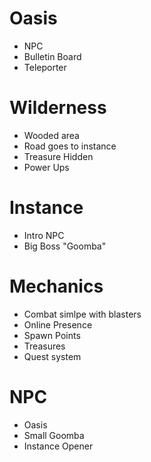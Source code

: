 # Oasis
* NPC
* Bulletin Board
* Teleporter

# Wilderness
* Wooded area
* Road goes to instance
* Treasure Hidden
* Power Ups

# Instance
* Intro NPC
* Big Boss "Goomba"

# Mechanics
* Combat simlpe with blasters
* Online Presence
* Spawn Points
* Treasures
* Quest system

# NPC
* Oasis
* Small Goomba
* Instance Opener
